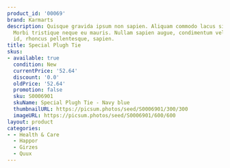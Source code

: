 ```yaml
---
product_id: '00069'
brand: Karmarts
description: Quisque gravida ipsum non sapien. Aliquam commodo lacus sit amet nulla.
  Morbi tristique neque eu mauris. Nullam sapien augue, condimentum vel, venenatis
  id, rhoncus pellentesque, sapien.
title: Special Plugh Tie
skus:
- available: true
  condition: New
  currentPrice: '52.64'
  discount: '0.0'
  oldPrice: '52.64'
  promotion: false
  sku: S0006901
  skuName: Special Plugh Tie - Navy blue
  thumbnailURL: https://picsum.photos/seed/S0006901/300/300
  imageURL: https://picsum.photos/seed/S0006901/600/600
layout: product
categories:
- - Health & Care
  - Happor
  - Girzes
  - Quux
---
```

